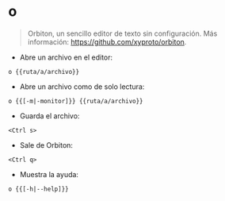 # o

> Orbiton, un sencillo editor de texto sin configuración.
> Más información: <https://github.com/xyproto/orbiton>.

- Abre un archivo en el editor:

`o {{ruta/a/archivo}}`

- Abre un archivo como de solo lectura:

`o {{[-m|-monitor]}} {{ruta/a/archivo}}`

- Guarda el archivo:

`<Ctrl s>`

- Sale de Orbiton:

`<Ctrl q>`

- Muestra la ayuda:

`o {{[-h|--help]}}`
